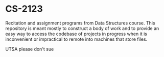# CS-2123
Recitation and assignment programs from Data Structures course. This repository is meant mostly to construct a body of work and to provide an easy way to access the codebase of projects in progress when it is inconvenient or impractical to remote into machines that store files.

UTSA please don't sue
